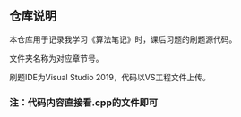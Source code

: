 ## 仓库说明

本仓库用于记录我学习《算法笔记》时，课后习题的刷题源代码。

文件夹名称为对应章节号。

刷题IDE为Visual Studio 2019，代码以VS工程文件上传。

### 注：代码内容直接看.cpp的文件即可
